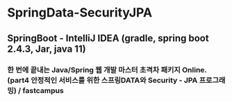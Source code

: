 # SpringData-SecurityJPA
## SpringBoot - IntelliJ IDEA (gradle, spring boot 2.4.3, Jar, java 11)
### 한 번에 끝내는 Java/Spring 웹 개발 마스터 초격차 패키지 Online. (part4 안정적인 서비스를 위한 스프링DATA와 Security - JPA 프로그래밍) / fastcampus
